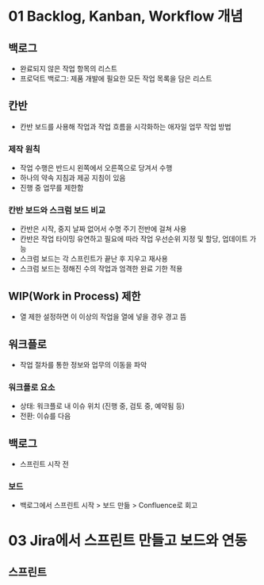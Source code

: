 # 01 Backlog, Kanban, Workflow 개념
## 백로그
- 완료되지 않은 작업 항목의 리스트
- 프로덕트 백로그: 제품 개발에 필요한 모든 작업 목록을 담은 리스트

## 칸반
- 칸반 보드를 사용해 작업과 작업 흐름을 시각화하는 애자일 업무 작업 방법
### 제작 원칙
- 작업 수행은 반드시 왼쪽에서 오른쪽으로 당겨서 수행
- 하나의 약속 지침과 제공 지침이 있음
- 진행 중 업무를 제한함
### 칸반 보드와 스크럼 보드 비교
- 칸반은 시작, 중지 날짜 없어서 수명 주기 전반에 걸쳐 사용
- 칸반은 작업 타이밍 유연하고 필요에 따라 작업 우선순위 지정 및 할당, 업데이트 가능
- 스크럼 보드는 각 스프린트가 끝난 후 지우고 재사용
- 스크럼 보드는 정해진 수의 작업과 엄격한 완료 기한 적용

## WIP(Work in Process) 제한
- 열 제한 설정하면 이 이상의 작업을 열에 넣을 경우 경고 뜸

## 워크플로
- 작업 절차를 통한 정보와 업무의 이동을 파악
### 워크플로 요소
- 상태: 워크플로 내 이슈 위치 (진행 중, 검토 중, 예약됨 등)
- 전환: 이슈를 다음

## 백로그
- 스프린트 시작 전
### 보드
- 백로그에서 스프린트 시작 > 보드 만듦 > Confluence로 회고

# 03 Jira에서 스프린트 만들고 보드와 연동
## 스프린트



